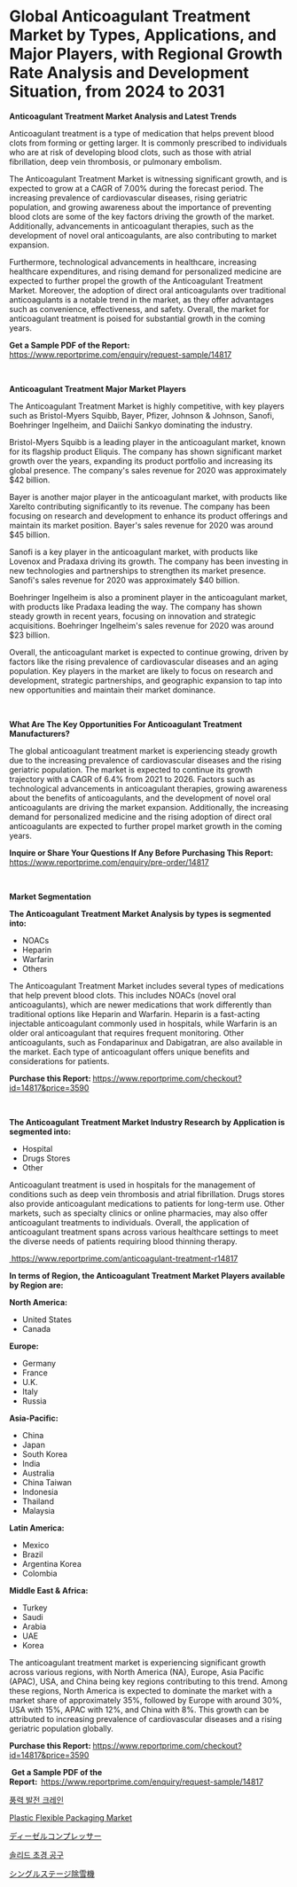 <p><h1>Global Anticoagulant Treatment Market by Types, Applications, and Major Players, with Regional Growth Rate Analysis and Development Situation, from 2024 to 2031</h1></p><p><strong>Anticoagulant Treatment Market Analysis and Latest Trends</strong></p>
<p><p>Anticoagulant treatment is a type of medication that helps prevent blood clots from forming or getting larger. It is commonly prescribed to individuals who are at risk of developing blood clots, such as those with atrial fibrillation, deep vein thrombosis, or pulmonary embolism.</p><p>The Anticoagulant Treatment Market is witnessing significant growth, and is expected to grow at a CAGR of 7.00% during the forecast period. The increasing prevalence of cardiovascular diseases, rising geriatric population, and growing awareness about the importance of preventing blood clots are some of the key factors driving the growth of the market. Additionally, advancements in anticoagulant therapies, such as the development of novel oral anticoagulants, are also contributing to market expansion.</p><p>Furthermore, technological advancements in healthcare, increasing healthcare expenditures, and rising demand for personalized medicine are expected to further propel the growth of the Anticoagulant Treatment Market. Moreover, the adoption of direct oral anticoagulants over traditional anticoagulants is a notable trend in the market, as they offer advantages such as convenience, effectiveness, and safety. Overall, the market for anticoagulant treatment is poised for substantial growth in the coming years.</p></p>
<p><strong>Get a Sample PDF of the Report:&nbsp;</strong> <a href="https://www.reportprime.com/enquiry/request-sample/14817">https://www.reportprime.com/enquiry/request-sample/14817</a></p>
<p>&nbsp;</p>
<p><strong>Anticoagulant Treatment Major Market Players</strong></p>
<p><p>The Anticoagulant Treatment Market is highly competitive, with key players such as Bristol-Myers Squibb, Bayer, Pfizer, Johnson & Johnson, Sanofi, Boehringer Ingelheim, and Daiichi Sankyo dominating the industry. </p><p>Bristol-Myers Squibb is a leading player in the anticoagulant market, known for its flagship product Eliquis. The company has shown significant market growth over the years, expanding its product portfolio and increasing its global presence. The company's sales revenue for 2020 was approximately $42 billion.</p><p>Bayer is another major player in the anticoagulant market, with products like Xarelto contributing significantly to its revenue. The company has been focusing on research and development to enhance its product offerings and maintain its market position. Bayer's sales revenue for 2020 was around $45 billion.</p><p>Sanofi is a key player in the anticoagulant market, with products like Lovenox and Pradaxa driving its growth. The company has been investing in new technologies and partnerships to strengthen its market presence. Sanofi's sales revenue for 2020 was approximately $40 billion.</p><p>Boehringer Ingelheim is also a prominent player in the anticoagulant market, with products like Pradaxa leading the way. The company has shown steady growth in recent years, focusing on innovation and strategic acquisitions. Boehringer Ingelheim's sales revenue for 2020 was around $23 billion.</p><p>Overall, the anticoagulant market is expected to continue growing, driven by factors like the rising prevalence of cardiovascular diseases and an aging population. Key players in the market are likely to focus on research and development, strategic partnerships, and geographic expansion to tap into new opportunities and maintain their market dominance.</p></p>
<p>&nbsp;</p>
<p><strong>What Are The Key Opportunities For Anticoagulant Treatment Manufacturers?</strong></p>
<p><p>The global anticoagulant treatment market is experiencing steady growth due to the increasing prevalence of cardiovascular diseases and the rising geriatric population. The market is expected to continue its growth trajectory with a CAGR of 6.4% from 2021 to 2026. Factors such as technological advancements in anticoagulant therapies, growing awareness about the benefits of anticoagulants, and the development of novel oral anticoagulants are driving the market expansion. Additionally, the increasing demand for personalized medicine and the rising adoption of direct oral anticoagulants are expected to further propel market growth in the coming years.</p></p>
<p><strong>Inquire or Share Your Questions If Any Before Purchasing This Report:</strong> <a href="https://www.reportprime.com/enquiry/pre-order/14817">https://www.reportprime.com/enquiry/pre-order/14817</a></p>
<p>&nbsp;</p>
<p><strong>Market Segmentation</strong></p>
<p><strong>The Anticoagulant Treatment Market Analysis by types is segmented into:</strong></p>
<p><ul><li>NOACs</li><li>Heparin</li><li>Warfarin</li><li>Others</li></ul></p>
<p><p>The Anticoagulant Treatment Market includes several types of medications that help prevent blood clots. This includes NOACs (novel oral anticoagulants), which are newer medications that work differently than traditional options like Heparin and Warfarin. Heparin is a fast-acting injectable anticoagulant commonly used in hospitals, while Warfarin is an older oral anticoagulant that requires frequent monitoring. Other anticoagulants, such as Fondaparinux and Dabigatran, are also available in the market. Each type of anticoagulant offers unique benefits and considerations for patients.</p></p>
<p><strong>Purchase this Report:&nbsp;</strong><a href="https://www.reportprime.com/checkout?id=14817&price=3590">https://www.reportprime.com/checkout?id=14817&price=3590</a></p>
<p>&nbsp;</p>
<p><strong>The Anticoagulant Treatment Market Industry Research by Application is segmented into:</strong></p>
<p><ul><li>Hospital</li><li>Drugs Stores</li><li>Other</li></ul></p>
<p><p>Anticoagulant treatment is used in hospitals for the management of conditions such as deep vein thrombosis and atrial fibrillation. Drugs stores also provide anticoagulant medications to patients for long-term use. Other markets, such as specialty clinics or online pharmacies, may also offer anticoagulant treatments to individuals. Overall, the application of anticoagulant treatment spans across various healthcare settings to meet the diverse needs of patients requiring blood thinning therapy.</p></p>
<p><a href="https://www.reportprime.com/anticoagulant-treatment-r14817">&nbsp;https://www.reportprime.com/anticoagulant-treatment-r14817</a></p>
<p><strong>In terms of Region, the Anticoagulant Treatment Market Players available by Region are:</strong></p>
<p>
    <p> <strong> North America: </strong>
        <ul>
            <li>United States</li>
            <li>Canada</li>
        </ul>
        </p> 
    <p> <strong> Europe: </strong>
        <ul>
            <li>Germany</li>
            <li>France</li>
            <li>U.K.</li>
            <li>Italy</li>
            <li>Russia</li>
        </ul>
        </p> 
    <p> <strong> Asia-Pacific: </strong>
        <ul>
            <li>China</li>
            <li>Japan</li>
            <li>South Korea</li>
            <li>India</li>
            <li>Australia</li>
            <li>China Taiwan</li>
            <li>Indonesia</li>
            <li>Thailand</li>
            <li>Malaysia</li>
        </ul>
        </p> 
    <p> <strong> Latin America: </strong>
        <ul>
            <li>Mexico</li>
            <li>Brazil</li>
            <li>Argentina Korea</li>
            <li>Colombia</li>
        </ul>
        </p> 
    <p> <strong> Middle East & Africa: </strong>
        <ul>
            <li>Turkey</li>
            <li>Saudi</li>
            <li>Arabia</li>
            <li>UAE</li>
            <li>Korea</li>
        </ul>
    </p>
    </p>
<p><p>The anticoagulant treatment market is experiencing significant growth across various regions, with North America (NA), Europe, Asia Pacific (APAC), USA, and China being key regions contributing to this trend. Among these regions, North America is expected to dominate the market with a market share of approximately 35%, followed by Europe with around 30%, USA with 15%, APAC with 12%, and China with 8%. This growth can be attributed to increasing prevalence of cardiovascular diseases and a rising geriatric population globally.</p></p>
<p><strong>Purchase this Report: </strong><a href="https://www.reportprime.com/checkout?id=14817&price=3590">https://www.reportprime.com/checkout?id=14817&price=3590</a></p>
<p>&nbsp;<strong>Get a Sample PDF of the Report:&nbsp;&nbsp;</strong><a href="https://www.reportprime.com/enquiry/request-sample/14817">https://www.reportprime.com/enquiry/request-sample/14817</a></p>
<p><strong></strong></p>
<p><p><a href="https://medium.com/@emmareed1901/%ED%92%8D%EB%A0%A5-%ED%8C%8C%EC%9B%8C-%ED%81%AC%EB%A0%88%EC%9D%B8-%EC%8B%9C%EC%9E%A5-%EC%A0%84%EB%A7%9D-%EC%82%B0%EC%97%85-%EA%B0%9C%EC%9A%94-%EB%B0%8F-%EC%98%88%EC%B8%A1-2024%EB%85%84%EB%B6%80%ED%84%B0-2031%EB%85%84%EA%B9%8C%EC%A7%80-bcd0e79fcbf7">풍력 발전 크레인</a></p><p><a href="https://www.linkedin.com/pulse/plastic-flexible-packaging-market-size-growing-forecasted-period-gs5ac?trackingId=6UijlIVOqCemYgpUDFdDfA%3D%3D">Plastic Flexible Packaging Market</a></p><p><a href="https://github.com/lily-u-genius/Market-Research-Report-List-1/blob/main/200511725640.md">ディーゼルコンプレッサー</a></p><p><a href="https://medium.com/@corneliutrifa2022/%EA%B3%A0%EC%B2%B4-%ED%83%84%ED%99%94%EB%AC%BC-%EB%8F%84%EA%B5%AC-%EC%8B%9C%EC%9E%A5-%ED%86%B5%EC%B0%B0-%EC%8B%9C%EC%9E%A5-%EB%8F%99%ED%96%A5-%EC%84%B1%EC%9E%A5-2024%EB%85%84%EC%97%90%EC%84%9C-2031%EB%85%84%EA%B9%8C%EC%A7%80-%EC%98%88%EC%B8%A1%EB%90%9C-%EA%B2%83-175afe215d75">솔리드 초경 공구</a></p><p><a href="https://medium.com/@lelanadden5645/%E3%82%B7%E3%83%B3%E3%82%B0%E3%83%AB%E3%82%B9%E3%83%86%E3%83%BC%E3%82%B8%E9%99%A4%E9%9B%AA%E6%A9%9F%E3%81%AE%E5%B8%82%E5%A0%B4%E8%A6%8F%E6%A8%A1%E3%81%AF-%E3%82%B0%E3%83%AD%E3%83%BC%E3%83%90%E3%83%AB%E7%94%A3%E6%A5%AD%E3%81%AB%E3%81%8A%E3%81%91%E3%82%8B%E3%83%99%E3%82%B9%E3%83%88%E3%83%9E%E3%83%BC%E3%82%B1%E3%83%86%E3%82%A3%E3%83%B3%E3%82%B0%E3%83%81%E3%83%A3%E3%83%B3%E3%83%8D%E3%83%AB%E3%82%92%E7%A4%BA%E3%81%97%E3%81%A6%E3%81%84%E3%81%BE%E3%81%99-0a39e152092a">シングルステージ除雪機</a></p></p>